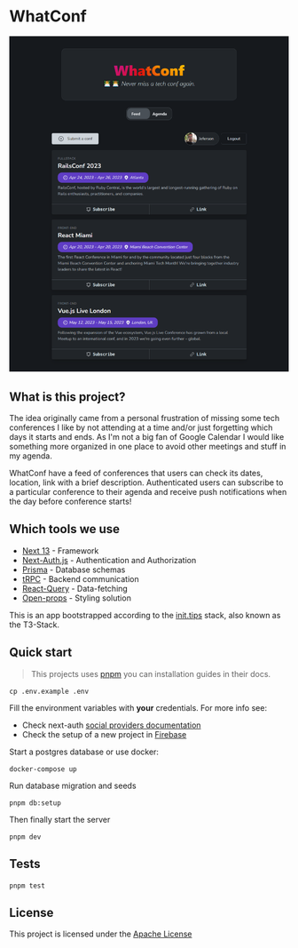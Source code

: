 # WhatConf

![homepage](.github/demo.png)

## What is this project?

The idea originally came from a personal frustration of missing some tech conferences I like by not attending at a time and/or just forgetting which days it starts and ends. As I'm not a big fan of Google Calendar I would like something more organized in one place to avoid other meetings and stuff in my agenda.

WhatConf have a feed of conferences that users can check its dates, location, link with a brief description. Authenticated users can subscribe to a particular conference to their agenda and receive push notifications when the day before conference starts!

## Which tools we use

- [Next 13](https://nextjs.org/) - Framework
- [Next-Auth.js](https://next-auth.js.org) - Authentication and Authorization
- [Prisma](https://prisma.io) - Database schemas
- [tRPC](https://trpc.io) - Backend communication
- [React-Query](https://tanstack.com/query/v3/) - Data-fetching
- [Open-props](https://open-props.style/) - Styling solution

This is an app bootstrapped according to the [init.tips](https://init.tips) stack, also known as the T3-Stack.

## Quick start

> This projects uses [pnpm](https://pnpm.io/) you can installation guides in their docs.

```
cp .env.example .env
```

Fill the environment variables with **your** credentials. For more info see:

- Check next-auth [social providers documentation](https://next-auth.js.org/providers)
- Check the setup of a new project in [Firebase](https://firebase.google.com/docs/web/setup)

Start a postgres database or use docker:

```
docker-compose up
```

Run database migration and seeds

```
pnpm db:setup
```

Then finally start the server

```
pnpm dev
```

## Tests

```
pnpm test
```

## License

This project is licensed under the [Apache License](./LICENSE)
